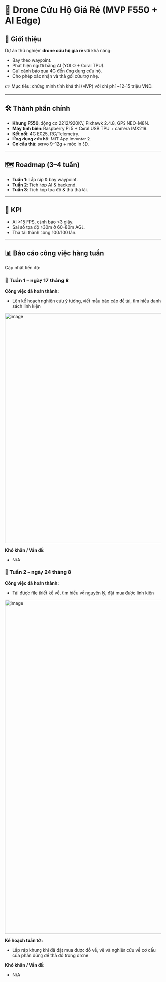 # 🚁 Drone Cứu Hộ Giá Rẻ (MVP F550 + AI Edge)

## 📌 Giới thiệu
Dự án thử nghiệm **drone cứu hộ giá rẻ** với khả năng:
- Bay theo waypoint.
- Phát hiện người bằng AI (YOLO + Coral TPU).
- Gửi cảnh báo qua 4G đến ứng dụng cứu hộ.
- Cho phép xác nhận và thả gói cứu trợ nhẹ.

👉 Mục tiêu: chứng minh tính khả thi (MVP) với chi phí ~12–15 triệu VND.

---

## 🛠️ Thành phần chính
- **Khung F550**, động cơ 2212/920KV, Pixhawk 2.4.8, GPS NEO-M8N.  
- **Máy tính biên**: Raspberry Pi 5 + Coral USB TPU + camera IMX219.  
- **Kết nối**: 4G EC25, RC/Telemetry.  
- **Ứng dụng cứu hộ**: MIT App Inventor 2.  
- **Cơ cấu thả**: servo 9–12g + móc in 3D.  

---

## 🗺️ Roadmap (3–4 tuần)
- **Tuần 1**: Lắp ráp & bay waypoint.  
- **Tuần 2**: Tích hợp AI & backend.  
- **Tuần 3**: Tích hợp tọa độ & thử thả tải.  

---

## 🎯 KPI
- AI ≥15 FPS, cảnh báo <3 giây.  
- Sai số tọa độ ≤30m ở 60–80m AGL.  
- Thả tải thành công 100/100 lần.  

---

## 📊 Báo cáo công việc hàng tuần
Cập nhật tiến độ:


### 📅 Tuần 1 – ngày 17 tháng 8
**Công việc đã hoàn thành:**
- Lên kế hoạch nghiên cứu ý tưởng, viết mẫu báo cáo đề tài, tìm hiểu danh sách linh kiện
<img width="1854" height="744" alt="image" src="https://github.com/user-attachments/assets/b7290615-f58a-44e5-b349-4ec35aa26d11" />

**Khó khăn / Vấn đề:**
- N/A

### 📅 Tuần 2 – ngày 24 tháng 8
**Công việc đã hoàn thành:**
- Tải được file thiết kế về, tìm hiểu về nguyên lý, đặt mua được linh kiện
<img width="1920" height="1080" alt="image" src="https://github.com/user-attachments/assets/ba3cd172-fbc7-47c4-b188-37606acd2dd8" />

**Kế hoạch tuần tới:**
- Lắp ráp khung khi đã đặt mua được đồ về, vẽ và nghiên cứu về cơ cấu của phần dùng để thả đồ trong drone

**Khó khăn / Vấn đề:**
- N/A
